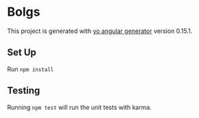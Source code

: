 # Bolgs 
This project is generated with [yo angular generator](https://github.com/yeoman/generator-angular)
version 0.15.1.


## Set Up

Run `npm install`


## Testing

Running `npm test` will run the unit tests with karma.